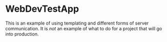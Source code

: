 # WebDevTestApp
This is an example of using templating and different forms of server communication. It is _not_ an example of what to do for a project that will go into production.
